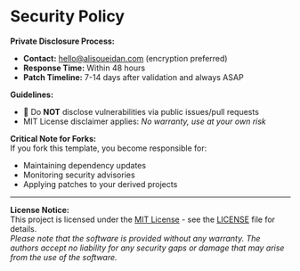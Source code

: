 # Security Policy

**Private Disclosure Process:**
- **Contact:** hello@alisoueidan.com (encryption preferred)
- **Response Time:** Within 48 hours
- **Patch Timeline:** 7-14 days after validation and always ASAP


**Guidelines:**
- 🚫 Do **NOT** disclose vulnerabilities via public issues/pull requests
- MIT License disclaimer applies: *No warranty, use at your own risk*

**Critical Note for Forks:**  
If you fork this template, you become responsible for:  
- Maintaining dependency updates
- Monitoring security advisories
- Applying patches to your derived projects

---

**License Notice:**  
This project is licensed under the [MIT License](LICENSE) - see the [LICENSE](LICENSE) file for details.  
*Please note that the software is provided without any warranty. The authors accept no liability for any security gaps or damage that may arise from the use of the software.*
